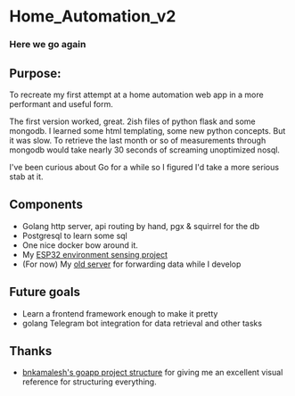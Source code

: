 # Home_Automation_v2
### Here we go again

## Purpose: 
To recreate my first attempt at a home automation web app in a more performant and useful form. 

The first version worked, great. 2ish files of python flask and some mongodb. I learned some html templating, some new python concepts. 
But it was slow. To retrieve the last month or so of measurements through mongodb would take nearly 30 seconds of screaming unoptimized nosql. 

I've been curious about Go for a while so I figured I'd take a more serious stab at it. 

## Components
- Golang http server, api routing by hand, pgx & squirrel for the db
- Postgresql to learn some sql
- One nice docker bow around it. 
- My [ESP32 environment sensing project](https://github.com/Paumanok/esp_environment_sensing)
- (For now) My [old server](https://github.com/Paumanok/home_automation) for forwarding data while I develop


## Future goals
- Learn a frontend framework enough to make it pretty
- golang Telegram bot integration for data retrieval and other tasks


## Thanks
- [bnkamalesh's goapp project structure](https://github.com/bnkamalesh/goapp) for giving me an excellent visual reference for structuring everything.
